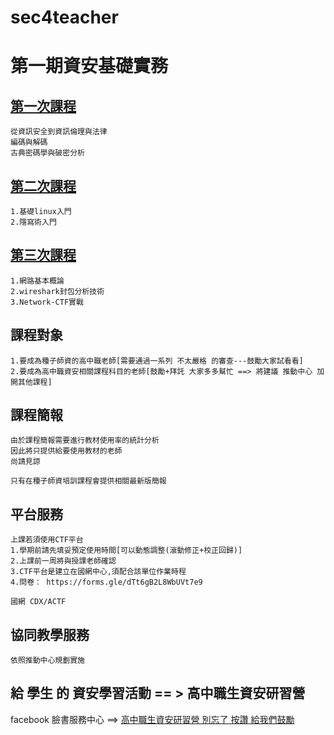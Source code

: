 # sec4teacher
# 第一期資安基礎實務 

## [第一次課程](https://github.com/8wingflying/sec4teacher/tree/main/%E7%AC%AC%E4%B8%80%E5%A0%82%E8%AA%B2(202107))
```
從資訊安全到資訊倫理與法律
編碼與解碼
古典密碼學與破密分析
```
## [第二次課程](https://github.com/8wingflying/sec4teacher/tree/main/%E7%AC%AC%E4%BA%8C%E5%A0%82%E8%AA%B2(202108))
```
1.基礎linux入門
2.隱寫術入門
```
## [第三次課程](https://github.com/8wingflying/sec4teacher/tree/main/%E7%AC%AC%E4%B8%89%E5%A0%82%E8%AA%B2(202108))
```
1.網路基本概論
2.wireshark封包分析技術
3.Network-CTF實戰
```

## 課程對象
```
1.要成為種子師資的高中職老師[需要通過一系列 不太嚴格 的審查---鼓勵大家試看看]
2.要成為高中職資安相關課程科目的老師[鼓勵+拜託 大家多多幫忙 ==> 將建議 推動中心 加開其他課程]
```
## 課程簡報
```
由於課程簡報需要進行教材使用率的統計分析
因此將只提供給要使用教材的老師
尚請見諒

只有在種子師資培訓課程會提供相關最新版簡報
```
## 平台服務
```
上課若須使用CTF平台
1.學期前請先填妥預定使用時間[可以動態調整(滾動修正+校正回歸)]
2.上課前一周將與授課老師確認
3.CTF平台是建立在國網中心,須配合該單位作業時程
4.問卷： https://forms.gle/dTt6gB2L8WbUVt7e9
```
```
國網 CDX/ACTF
```
## 協同教學服務
```
依照推動中心規劃實施
```
## 給 學生 的 資安學習活動 == > 高中職生資安研習營

facebook 臉書服務中心 ==> [高中職生資安研習營 別忘了 按讚 給我們鼓勵](https://www.facebook.com/%E9%AB%98%E4%B8%AD%E8%81%B7%E7%94%9F%E8%B3%87%E5%AE%89%E7%A0%94%E7%BF%92%E7%87%9F-455550404836569/)
